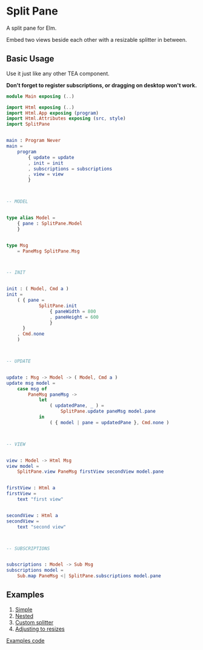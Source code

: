 # Split Pane

A split pane for Elm.

Embed two views beside each other with a resizable splitter in between.

## Basic Usage

Use it just like any other TEA component.

**Don't forget to register subscriptions, or dragging on desktop won't work.**

```elm
module Main exposing (..)

import Html exposing (..)
import Html.App exposing (program)
import Html.Attributes exposing (src, style)
import SplitPane


main : Program Never
main =
    program
        { update = update
        , init = init
        , subscriptions = subscriptions
        , view = view
        }



-- MODEL


type alias Model =
    { pane : SplitPane.Model
    }


type Msg
    = PaneMsg SplitPane.Msg



-- INIT


init : ( Model, Cmd a )
init =
    ( { pane =
            SplitPane.init
                { paneWidth = 800
                , paneHeight = 600
                }
      }
    , Cmd.none
    )



-- UPDATE


update : Msg -> Model -> ( Model, Cmd a )
update msg model =
    case msg of
        PaneMsg paneMsg ->
            let
                ( updatedPane, _ ) =
                    SplitPane.update paneMsg model.pane
            in
                ( { model | pane = updatedPane }, Cmd.none )



-- VIEW


view : Model -> Html Msg
view model =
    SplitPane.view PaneMsg firstView secondView model.pane


firstView : Html a
firstView =
    text "first view"


secondView : Html a
secondView =
    text "second view"



-- SUBSCRIPTIONS


subscriptions : Model -> Sub Msg
subscriptions model =
    Sub.map PaneMsg <| SplitPane.subscriptions model.pane

```


## Examples

1. [Simple](https://doodledood.github.io/elm-split-pane/simple.html)
2. [Nested](https://doodledood.github.io/elm-split-pane/nested.html)
3. [Custom splitter](https://doodledood.github.io/elm-split-pane/customSplitter.html)
4. [Adjusting to resizes](https://doodledood.github.io/elm-split-pane/adjustToResize.html)

[Examples code](https://github.com/doodledood/elm-split-pane/tree/master/examples)
